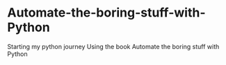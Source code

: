# Automate-the-boring-stuff-with-Python
Starting my python journey Using the book Automate the boring stuff with Python
